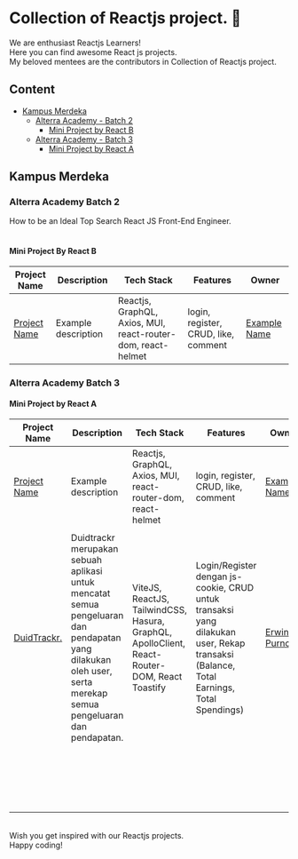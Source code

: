 # Collection of Reactjs project. 🎉

We are enthusiast Reactjs Learners! <br/>
Here you can find awesome React js projects. <br/>
My beloved mentees are the contributors in Collection of Reactjs project.

## Content

- [Kampus Merdeka](#kampus-merdeka)
  - [Alterra Academy - Batch 2](#alterra-academy-batch-2)
    - [Mini Project by React B](#mini-project-by-react-b)
  - [Alterra Academy - Batch 3](#alterra-academy-batch-3)
    - [Mini Project by React A](#mini-project-by-react-a)

## Kampus Merdeka

### Alterra Academy Batch 2

How to be an Ideal Top Search React JS Front-End Engineer. <br/><br/>

#### Mini Project By React B

| Project Name                                       | Description         | Tech Stack                                                   | Features                             | Owner                                      |
| -------------------------------------------------- | ------------------- | ------------------------------------------------------------ | ------------------------------------ | ------------------------------------------ |
| [Project Name](https://github.com/example/example) | Example description | Reactjs, GraphQL, Axios, MUI, react-router-dom, react-helmet | login, register, CRUD, like, comment | [Example Name](https://github.com/example) |

### Alterra Academy Batch 3

#### Mini Project by React A

| Project Name                                                           | Description                                                                                                                                                    | Tech Stack                                                                                    | Features                                                                                                                              | Owner                                       |
| ---------------------------------------------------------------------- | -------------------------------------------------------------------------------------------------------------------------------------------------------------- | --------------------------------------------------------------------------------------------- | ------------------------------------------------------------------------------------------------------------------------------------- | ------------------------------------------- |
| [Project Name](https://github.com/example/example)                     | Example description                                                                                                                                            | Reactjs, GraphQL, Axios, MUI, react-router-dom, react-helmet                                  | login, register, CRUD, like, comment                                                                                                  | [Example Name](https://github.com/example)  |
|                                                                        |                                                                                                                                                                |                                                                                               |                                                                                                                                       |                                             |
| [DuidTrackr.](https://github.com/moonix0/react_miniproject-duidtrackr) | Duidtrackr merupakan sebuah aplikasi untuk mencatat semua pengeluaran dan pendapatan yang dilakukan oleh user, serta merekap semua pengeluaran dan pendapatan. | ViteJS, ReactJS, TailwindCSS, Hasura, GraphQL, ApolloClient, React-Router-DOM, React Toastify | Login/Register dengan js-cookie, CRUD untuk transaksi yang dilakukan user, Rekap transaksi (Balance, Total Earnings, Total Spendings) | [Erwin Purnomo](https://github.com/moonix0) |
|                                                                        |                                                                                                                                                                |                                                                                               |                                                                                                                                       |                                             |
|                                                                        |                                                                                                                                                                |                                                                                               |                                                                                                                                       |                                             |
|                                                                        |                                                                                                                                                                |                                                                                               |                                                                                                                                       |                                             |
|                                                                        |                                                                                                                                                                |                                                                                               |                                                                                                                                       |                                             |
|                                                                        |                                                                                                                                                                |                                                                                               |                                                                                                                                       |                                             |
|                                                                        |                                                                                                                                                                |                                                                                               |                                                                                                                                       |                                             |
|                                                                        |                                                                                                                                                                |                                                                                               |                                                                                                                                       |                                             |
|                                                                        |                                                                                                                                                                |                                                                                               |                                                                                                                                       |                                             |
|                                                                        |                                                                                                                                                                |                                                                                               |                                                                                                                                       |                                             |
|                                                                        |                                                                                                                                                                |                                                                                               |                                                                                                                                       |                                             |
|                                                                        |                                                                                                                                                                |                                                                                               |                                                                                                                                       |                                             |
|                                                                        |                                                                                                                                                                |                                                                                               |                                                                                                                                       |                                             |
|                                                                        |                                                                                                                                                                |                                                                                               |                                                                                                                                       |                                             |
|                                                                        |                                                                                                                                                                |                                                                                               |                                                                                                                                       |                                             |
|                                                                        |                                                                                                                                                                |                                                                                               |                                                                                                                                       |                                             |
|                                                                        |                                                                                                                                                                |                                                                                               |                                                                                                                                       |                                             |
|                                                                        |                                                                                                                                                                |                                                                                               |                                                                                                                                       |                                             |
|                                                                        |                                                                                                                                                                |                                                                                               |                                                                                                                                       |                                             |
|                                                                        |                                                                                                                                                                |                                                                                               |                                                                                                                                       |                                             |
|                                                                        |                                                                                                                                                                |                                                                                               |                                                                                                                                       |                                             |

<br/>
Wish you get inspired with our Reactjs projects. <br/>
Happy coding!

